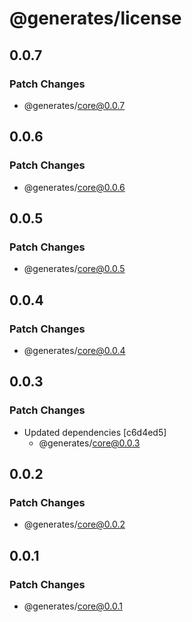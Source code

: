 # @generates/license

## 0.0.7

### Patch Changes

- @generates/core@0.0.7

## 0.0.6

### Patch Changes

- @generates/core@0.0.6

## 0.0.5

### Patch Changes

- @generates/core@0.0.5

## 0.0.4

### Patch Changes

- @generates/core@0.0.4

## 0.0.3

### Patch Changes

- Updated dependencies [c6d4ed5]
  - @generates/core@0.0.3

## 0.0.2

### Patch Changes

- @generates/core@0.0.2

## 0.0.1

### Patch Changes

- @generates/core@0.0.1
